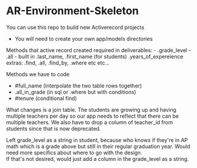# AR-Environment-Skeleton

You can use this repo to build new Activerecord projects

* You will need to create your own app/models directories

Methods that active record created
required in deliverables:
    - .grade_level
    - .all
    - built in .last_name, .first_name (for students) .years_of_expereience
extras: .find, .all, .find_by, .where etc etc...

Methods we have to code 
- #full_name (interpolate the two table rows together)
- .all_in_grade (in sql or .where but with conditions)
- #tenure (conditional find)


What changes is a join table.  The students are growing up and having multiple
teachers per day so our app needs to reflect that there can be multiple teachers.
We also have to drop a column of teacher_id from students since that is now deprecated.

Left grade_level as a string in student, because who knows if they're in AP math which is a grade above but still in their regular graduation year.  Would need more specifics about where to go with the design.  
If that's not desired, would just add a column in the grade_level as a string.  
